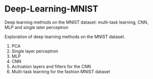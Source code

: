 # Deep-Learning-MNIST
Deep learning methods on the MNIST dataset: multi-task learning, CNN, MLP and single later perceptron

Exploration of deep learning methods on the MNIST dataset.

1. PCA
2. Single layer perceptron  
3. MLP 
4. CNN
5. Acitvation layers and filters for the CNN
6. Multi-task learning for the fashion MNIST dataset 
